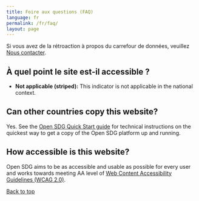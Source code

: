```yaml
---
title: Foire aux questions (FAQ)
language: fr
permalink: /fr/faq/
layout: page
---
```



Si vous avez de la rétroaction à propos du carrefour de données, veuillez <a href="mailto:demba.diack@ansd.sn">Nous contacter</a>.



## À quel point le site est-il accessible ?

- **Not applicable (striped):** This indicator is not applicable in the national context.


## Can other countries copy this website?
Yes. See the [Open SDG Quick Start guide](https://open-sdg.readthedocs.io/en/latest/quick-start/) for technical instructions on the quickest way to get a copy of the Open SDG platform up and running.

## How accessible is this website?
Open SDG aims to be as accessible and usable as possible for every user and works towards meeting AA level of [Web Content Accessibility Guidelines (WCAG 2.0)](https://www.gov.uk/service-manual/helping-people-to-use-your-service/understanding-wcag-20).


[Back to top](#top)

